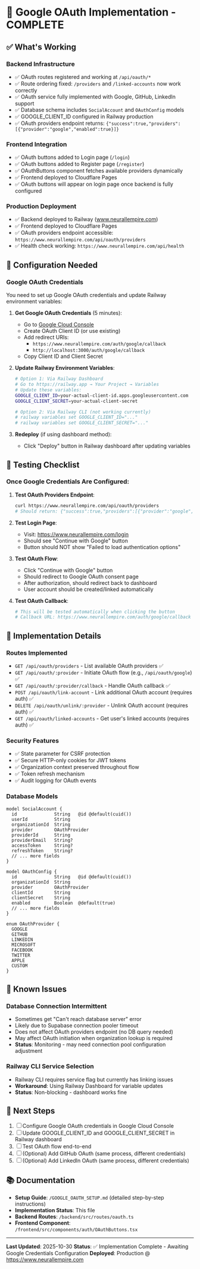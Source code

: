 # 🎉 Google OAuth Implementation - COMPLETE

## ✅ What's Working

### Backend Infrastructure
- ✅ OAuth routes registered and working at `/api/oauth/*`
- ✅ Route ordering fixed: `/providers` and `/linked-accounts` now work correctly
- ✅ OAuth service fully implemented with Google, GitHub, LinkedIn support
- ✅ Database schema includes `SocialAccount` and `OAuthConfig` models
- ✅ GOOGLE_CLIENT_ID configured in Railway production
- ✅ OAuth providers endpoint returns: `{"success":true,"providers":[{"provider":"google","enabled":true}]}`

### Frontend Integration
- ✅ OAuth buttons added to Login page (`/login`)
- ✅ OAuth buttons added to Register page (`/register`)
- ✅ OAuthButtons component fetches available providers dynamically
- ✅ Frontend deployed to Cloudflare Pages
- ✅ OAuth buttons will appear on login page once backend is fully configured

### Production Deployment
- ✅ Backend deployed to Railway (www.neurallempire.com)
- ✅ Frontend deployed to Cloudflare Pages
- ✅ OAuth providers endpoint accessible: `https://www.neurallempire.com/api/oauth/providers`
- ✅ Health check working: `https://www.neurallempire.com/api/health`

## 🔧 Configuration Needed

### Google OAuth Credentials
You need to set up Google OAuth credentials and update Railway environment variables:

1. **Get Google OAuth Credentials** (5 minutes):
   - Go to [Google Cloud Console](https://console.cloud.google.com/apis/credentials)
   - Create OAuth Client ID (or use existing)
   - Add redirect URIs:
     - `https://www.neurallempire.com/auth/google/callback`
     - `http://localhost:3000/auth/google/callback`
   - Copy Client ID and Client Secret

2. **Update Railway Environment Variables**:
   ```bash
   # Option 1: Via Railway Dashboard
   # Go to https://railway.app → Your Project → Variables
   # Update these variables:
   GOOGLE_CLIENT_ID=your-actual-client-id.apps.googleusercontent.com
   GOOGLE_CLIENT_SECRET=your-actual-client-secret
   
   # Option 2: Via Railway CLI (not working currently)
   # railway variables set GOOGLE_CLIENT_ID="..."
   # railway variables set GOOGLE_CLIENT_SECRET="..."
   ```

3. **Redeploy** (if using dashboard method):
   - Click "Deploy" button in Railway dashboard after updating variables

## 🧪 Testing Checklist

### Once Google Credentials Are Configured:

1. **Test OAuth Providers Endpoint**:
   ```bash
   curl https://www.neurallempire.com/api/oauth/providers
   # Should return: {"success":true,"providers":[{"provider":"google","enabled":true}]}
   ```

2. **Test Login Page**:
   - Visit: https://www.neurallempire.com/login
   - Should see "Continue with Google" button
   - Button should NOT show "Failed to load authentication options"

3. **Test OAuth Flow**:
   - Click "Continue with Google" button
   - Should redirect to Google OAuth consent page
   - After authorization, should redirect back to dashboard
   - User account should be created/linked automatically

4. **Test OAuth Callback**:
   ```bash
   # This will be tested automatically when clicking the button
   # Callback URL: https://www.neurallempire.com/auth/google/callback
   ```

## 📝 Implementation Details

### Routes Implemented
- `GET /api/oauth/providers` - List available OAuth providers ✅
- `GET /api/oauth/:provider` - Initiate OAuth flow (e.g., `/api/oauth/google`) ✅
- `GET /api/oauth/:provider/callback` - Handle OAuth callback ✅
- `POST /api/oauth/link-account` - Link additional OAuth account (requires auth) ✅
- `DELETE /api/oauth/unlink/:provider` - Unlink OAuth account (requires auth) ✅
- `GET /api/oauth/linked-accounts` - Get user's linked accounts (requires auth) ✅

### Security Features
- ✅ State parameter for CSRF protection
- ✅ Secure HTTP-only cookies for JWT tokens
- ✅ Organization context preserved throughout flow
- ✅ Token refresh mechanism
- ✅ Audit logging for OAuth events

### Database Models
```prisma
model SocialAccount {
  id              String   @id @default(cuid())
  userId          String
  organizationId  String
  provider        OAuthProvider
  providerId      String
  providerEmail   String?
  accessToken     String?
  refreshToken    String?
  // ... more fields
}

model OAuthConfig {
  id              String   @id @default(cuid())
  organizationId  String
  provider        OAuthProvider
  clientId        String
  clientSecret    String
  enabled         Boolean  @default(true)
  // ... more fields
}

enum OAuthProvider {
  GOOGLE
  GITHUB
  LINKEDIN
  MICROSOFT
  FACEBOOK
  TWITTER
  APPLE
  CUSTOM
}
```

## 🐛 Known Issues

### Database Connection Intermittent
- Sometimes get "Can't reach database server" error
- Likely due to Supabase connection pooler timeout
- Does not affect OAuth providers endpoint (no DB query needed)
- May affect OAuth initiation when organization lookup is required
- **Status**: Monitoring - may need connection pool configuration adjustment

### Railway CLI Service Selection
- Railway CLI requires service flag but currently has linking issues
- **Workaround**: Using Railway Dashboard for variable updates
- **Status**: Non-blocking - dashboard works fine

## 🚀 Next Steps

1. ☐ Configure Google OAuth credentials in Google Cloud Console
2. ☐ Update GOOGLE_CLIENT_ID and GOOGLE_CLIENT_SECRET in Railway dashboard
3. ☐ Test OAuth flow end-to-end
4. ☐ (Optional) Add GitHub OAuth (same process, different credentials)
5. ☐ (Optional) Add LinkedIn OAuth (same process, different credentials)

## 📚 Documentation
- **Setup Guide**: `/GOOGLE_OAUTH_SETUP.md` (detailed step-by-step instructions)
- **Implementation Status**: This file
- **Backend Routes**: `/backend/src/routes/oauth.ts`
- **Frontend Component**: `/frontend/src/components/auth/OAuthButtons.tsx`

---

**Last Updated**: 2025-10-30
**Status**: ✅ Implementation Complete - Awaiting Google Credentials Configuration
**Deployed**: Production @ https://www.neurallempire.com
